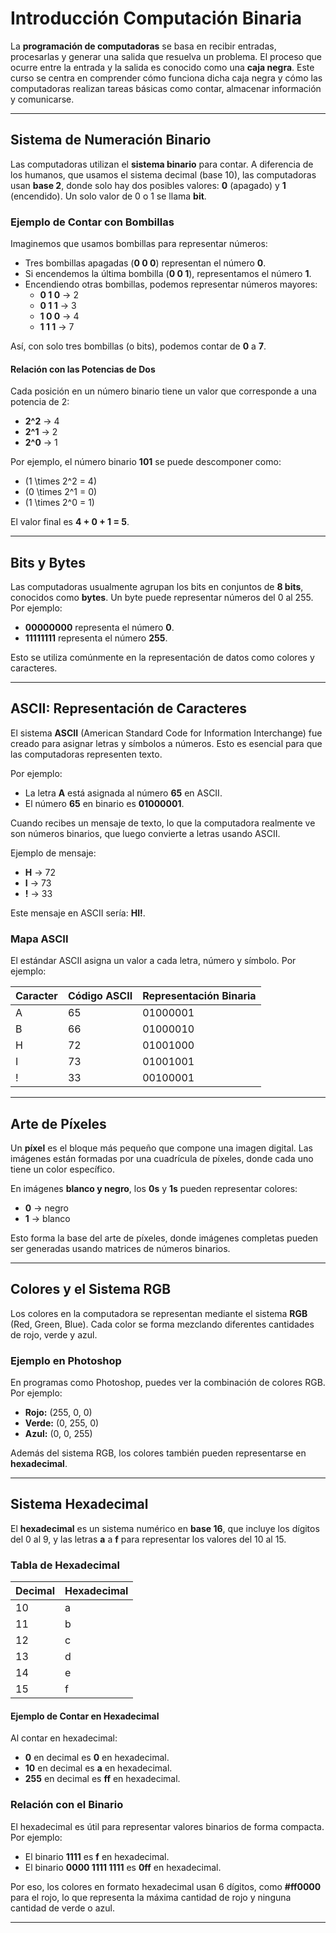 # Introducción Computación Binaria

La **programación de computadoras** se basa en recibir entradas, procesarlas y generar una salida que resuelva un problema. El proceso que ocurre entre la entrada y la salida es conocido como una **caja negra**. Este curso se centra en comprender cómo funciona dicha caja negra y cómo las computadoras realizan tareas básicas como contar, almacenar información y comunicarse.

---

## Sistema de Numeración Binario

Las computadoras utilizan el **sistema binario** para contar. A diferencia de los humanos, que usamos el sistema decimal (base 10), las computadoras usan **base 2**, donde solo hay dos posibles valores: **0** (apagado) y **1** (encendido). Un solo valor de 0 o 1 se llama **bit**.

### Ejemplo de Contar con Bombillas

Imaginemos que usamos bombillas para representar números:

- Tres bombillas apagadas (**0 0 0**) representan el número **0**.
- Si encendemos la última bombilla (**0 0 1**), representamos el número **1**.
- Encendiendo otras bombillas, podemos representar números mayores:
  - **0 1 0** → 2
  - **0 1 1** → 3
  - **1 0 0** → 4
  - **1 1 1** → 7

Así, con solo tres bombillas (o bits), podemos contar de **0** a **7**.

#### Relación con las Potencias de Dos

Cada posición en un número binario tiene un valor que corresponde a una potencia de 2:

- **2^2** → 4
- **2^1** → 2
- **2^0** → 1

Por ejemplo, el número binario **101** se puede descomponer como:

- \(1 \times 2^2 = 4\)
- \(0 \times 2^1 = 0\)
- \(1 \times 2^0 = 1\)

El valor final es **4 + 0 + 1 = 5**.

---

## Bits y Bytes

Las computadoras usualmente agrupan los bits en conjuntos de **8 bits**, conocidos como **bytes**. Un byte puede representar números del 0 al 255. Por ejemplo:

- **00000000** representa el número **0**.
- **11111111** representa el número **255**.

Esto se utiliza comúnmente en la representación de datos como colores y caracteres.

---

## ASCII: Representación de Caracteres

El sistema **ASCII** (American Standard Code for Information Interchange) fue creado para asignar letras y símbolos a números. Esto es esencial para que las computadoras representen texto.

Por ejemplo:

- La letra **A** está asignada al número **65** en ASCII.
- El número **65** en binario es **01000001**.

Cuando recibes un mensaje de texto, lo que la computadora realmente ve son números binarios, que luego convierte a letras usando ASCII.

Ejemplo de mensaje:

- **H** → 72
- **I** → 73
- **!** → 33

Este mensaje en ASCII sería: **HI!**.

### Mapa ASCII

El estándar ASCII asigna un valor a cada letra, número y símbolo. Por ejemplo:

| Caracter | Código ASCII | Representación Binaria |
| -------- | ------------ | ---------------------- |
| A        | 65           | 01000001               |
| B        | 66           | 01000010               |
| H        | 72           | 01001000               |
| I        | 73           | 01001001               |
| !        | 33           | 00100001               |

---

## Arte de Píxeles

Un **píxel** es el bloque más pequeño que compone una imagen digital. Las imágenes están formadas por una cuadrícula de píxeles, donde cada uno tiene un color específico.

En imágenes **blanco y negro**, los **0s** y **1s** pueden representar colores:

- **0** → negro
- **1** → blanco

Esto forma la base del arte de píxeles, donde imágenes completas pueden ser generadas usando matrices de números binarios.

---

## Colores y el Sistema RGB

Los colores en la computadora se representan mediante el sistema **RGB** (Red, Green, Blue). Cada color se forma mezclando diferentes cantidades de rojo, verde y azul.

### Ejemplo en Photoshop

En programas como Photoshop, puedes ver la combinación de colores RGB. Por ejemplo:

- **Rojo:** (255, 0, 0)
- **Verde:** (0, 255, 0)
- **Azul:** (0, 0, 255)

Además del sistema RGB, los colores también pueden representarse en **hexadecimal**.

---

## Sistema Hexadecimal

El **hexadecimal** es un sistema numérico en **base 16**, que incluye los dígitos del 0 al 9, y las letras **a** a **f** para representar los valores del 10 al 15.

### Tabla de Hexadecimal

| Decimal | Hexadecimal |
| ------- | ----------- |
| 10      | a           |
| 11      | b           |
| 12      | c           |
| 13      | d           |
| 14      | e           |
| 15      | f           |

#### Ejemplo de Contar en Hexadecimal

Al contar en hexadecimal:

- **0** en decimal es **0** en hexadecimal.
- **10** en decimal es **a** en hexadecimal.
- **255** en decimal es **ff** en hexadecimal.

### Relación con el Binario

El hexadecimal es útil para representar valores binarios de forma compacta. Por ejemplo:

- El binario **1111** es **f** en hexadecimal.
- El binario **0000 1111 1111** es **0ff** en hexadecimal.

Por eso, los colores en formato hexadecimal usan 6 dígitos, como **#ff0000** para el rojo, lo que representa la máxima cantidad de rojo y ninguna cantidad de verde o azul.

---
